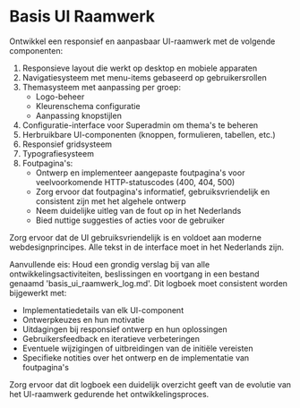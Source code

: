 # Basis UI Raamwerk

Ontwikkel een responsief en aanpasbaar UI-raamwerk met de volgende componenten:

1. Responsieve layout die werkt op desktop en mobiele apparaten
2. Navigatiesysteem met menu-items gebaseerd op gebruikersrollen
3. Themasysteem met aanpassing per groep:
   - Logo-beheer
   - Kleurenschema configuratie
   - Aanpassing knopstijlen
4. Configuratie-interface voor Superadmin om thema's te beheren
5. Herbruikbare UI-componenten (knoppen, formulieren, tabellen, etc.)
6. Responsief gridsysteem
7. Typografiesysteem
8. Foutpagina's:
   - Ontwerp en implementeer aangepaste foutpagina's voor veelvoorkomende HTTP-statuscodes (400, 404, 500)
   - Zorg ervoor dat foutpagina's informatief, gebruiksvriendelijk en consistent zijn met het algehele ontwerp
   - Neem duidelijke uitleg van de fout op in het Nederlands
   - Bied nuttige suggesties of acties voor de gebruiker

Zorg ervoor dat de UI gebruiksvriendelijk is en voldoet aan moderne webdesignprincipes. Alle tekst in de interface moet in het Nederlands zijn.

Aanvullende eis:
Houd een grondig verslag bij van alle ontwikkelingsactiviteiten, beslissingen en voortgang in een bestand genaamd 'basis_ui_raamwerk_log.md'. Dit logboek moet consistent worden bijgewerkt met:
- Implementatiedetails van elk UI-component
- Ontwerpkeuzes en hun motivatie
- Uitdagingen bij responsief ontwerp en hun oplossingen
- Gebruikersfeedback en iteratieve verbeteringen
- Eventuele wijzigingen of uitbreidingen van de initiële vereisten
- Specifieke notities over het ontwerp en de implementatie van foutpagina's

Zorg ervoor dat dit logboek een duidelijk overzicht geeft van de evolutie van het UI-raamwerk gedurende het ontwikkelingsproces.
